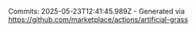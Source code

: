 Commits: 2025-05-23T12:41:45.989Z - Generated via https://github.com/marketplace/actions/artificial-grass
<br>
